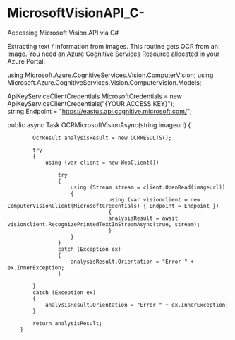 # MicrosoftVisionAPI_C-
Accessing Microsoft Vision API via C#

Extracting text / information from images. This routine gets OCR from an Image. You need an Azure Cognitive Services Resource allocated in your Azure Portal.

using Microsoft.Azure.CognitiveServices.Vision.ComputerVision;
using Microsoft.Azure.CognitiveServices.Vision.ComputerVision.Models;

ApiKeyServiceClientCredentials MicrosoftCredentials = new ApiKeyServiceClientCredentials("{YOUR ACCESS KEY}");        
string Endpoint = "https://eastus.api.cognitive.microsoft.com/";


public async Task<OCRRESULTS> OCRMicrosoftVisionAsync(string imageurl)
        {           
  
            OcrResult analysisResult = new OCRRESULTS();

            try
            {
                using (var client = new WebClient())

                    try
                    {                        
                        using (Stream stream = client.OpenRead(imageurl))
                        {                                                          
                                    using (var visionclient = new ComputerVisionClient(MicrosoftCredentials) { Endpoint = Endpoint })
                                    {                                               
                                    analysisResult = await visionclient.RecognizePrintedTextInStreamAsync(true, stream);  
                                    } 
                        }
                    }
                    catch (Exception ex)
                    {                        
                        analysisResult.Orientation = "Error " + ex.InnerException;
                    }
                        
            }
            catch (Exception ex)
            {
                analysisResult.Orientation = "Error " + ex.InnerException;                
            }

            return analysisResult;
        }

